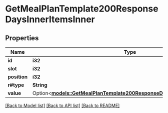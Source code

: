 # GetMealPlanTemplate200ResponseDaysInnerItemsInner

## Properties

Name | Type | Description | Notes
------------ | ------------- | ------------- | -------------
**id** | **i32** |  | 
**slot** | **i32** |  | 
**position** | **i32** |  | 
**r#type** | **String** |  | 
**value** | Option<[**models::GetMealPlanTemplate200ResponseDaysInnerItemsInnerValue**](getMealPlanTemplate_200_response_days_inner_items_inner_value.md)> |  | [optional]

[[Back to Model list]](../README.md#documentation-for-models) [[Back to API list]](../README.md#documentation-for-api-endpoints) [[Back to README]](../README.md)


